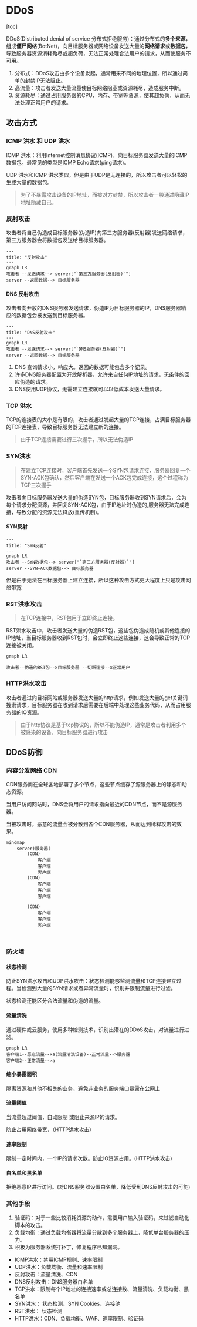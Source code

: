 # DDoS

[toc]

DDoS(Distributed denial of service 分布式拒绝服务)：通过分布式的**多个来源**，组成**僵尸网络**(BotNet)，向目标服务器或网络设备发送大量的**网络请求**或**数据包**，导致服务器资源消耗殆尽或超负荷，无法正常处理合法用户的请求，从而使服务不可用。

1.   分布式：DDoS攻击由多个设备发起，通常用来不同的地理位置，所以通过简单的封禁IP无法阻止。
2.   高流量：攻击者发送大量流量使目标网络阻塞或资源耗尽，造成服务中断。
3.   资源耗尽：通过占用服务器的CPU、内存、带宽等资源，使其超负荷，从而无法处理正常用户的请求。

## 攻击方式

### ICMP 洪水 和 UDP 洪水

ICMP 洪水：利用Internet控制消息协议(ICMP)，向目标服务器发送大量的ICMP数据包。最常见的类型是ICMP Echo请求(ping请求)。

UDP 洪水和ICMP 洪水类似，但是由于UDP是无连接的，所以攻击者可以轻松的生成大量的数据包。

>   为了不暴露攻击设备的IP地址，而被对方封禁，所以攻击者一般通过隐藏IP地址隐藏自己。

### 反射攻击

攻击者将自己伪造成目标服务器(伪造IP)向第三方服务器(反射器)发送网络请求，第三方服务器会将数据包发送给目标服务器。

~~~ mermaid
---
title: "反射攻击"
---
graph LR
攻击者 --发送请求--> server["`第三方服务器(反射器)`"]
server --返回数据--> 目标服务器
~~~

#### DNS 反射攻击

攻击者向开放的DNS服务器发送请求，伪造IP为目标服务器的IP，DNS服务器响应的数据包会被发送到目标服务器。

~~~ mermaid
---
title: "DNS反射攻击"
---
graph LR
攻击者 --发送请求--> server["`DNS服务器(反射器)`"]
server --返回数据--> 目标服务器
~~~

1.   DNS 查询请求小，响应大。返回的数据可能包含多个记录。
2.   许多DNS服务器配置为开放解析器，允许来自任何IP地址的请求，无条件的回应伪造的请求。
3.   DNS使用UDP协议，无需建立连接就可以以低成本发送大量请求。

### TCP 洪水

TCP的连接表的大小是有限的，攻击者通过发起大量的TCP连接，占满目标服务器的TCP连接表，导致目标服务器无法建立新的连接。

>   由于TCP连接需要进行三次握手，所以无法伪造IP

### SYN洪水

>   在建立TCP连接时，客户端首先发送一个SYN包请求连接，服务器回复一个SYN-ACK包确认，然后客户端在发送一个ACK包完成连接，这个过程称为TCP三次握手

攻击者向目标服务器发送大量的伪造SYN包，目标服务器收到SYN请求后，会为每个请求分配资源，并回复SYN-ACK包，由于IP地址时伪造的,服务器无法完成连接，导致分配的资源无法释放(重传机制)。

#### SYN反射

~~~ mermaid
---
title: "SYN反射"
---
graph LR
攻击者 --SYN数据包--> server["`第三方服务器(反射器)`"]
server --SYN+ACK数据包--> 目标服务器
~~~

但是由于无法在目标服务器上建立连接，所以这种攻击方式更大程度上只是攻击网络带宽

### RST洪水攻击

>   在TCP连接中，RST包用于立即终止连接。

RST洪水攻击中，攻击者发送大量的伪造RST包，这些包伪造成随机或其他连接的IP地址，当目标服务器收到RST包时，会立即终止这些连接，这会导致正常的TCP连接被关闭。

~~~ mermaid
graph LR

攻击者--伪造的RST包-->目标服务器 --切断连接--x正常用户
~~~

### HTTP洪水攻击

攻击者通过向目标网站或服务器发送大量的http请求，例如发送大量的get关键词搜索请求，目标服务器在收到请求后需要在后端中处理这些业务代码，从而占用服务器的IO资源。

>   由于http协议是基于tcp协议的，所以不能伪造IP，通常是攻击者利用多个被感染的设备，向目标服务器进行攻击

## DDoS防御

### 内容分发网络 CDN

CDN服务商在全球各地部署了多个节点，这些节点缓存了源服务器上的静态和动态资源。

当用户访问网站时，DNS会将用户的请求指向最近的CDN节点，而不是源服务器。

当被攻击时，恶意的流量会被分散到各个CDN服务器，从而达到稀释攻击的效果。

~~~ mermaid
mindmap
    server)服务器(
    	(CDN)
    		客户端
    		客户端
    		客户端
    	(CDN)
    		客户端
    		客户端
    		客户端
    	
    	(CDN)
    		客户端
    		客户端
    		客户端
    	
       

~~~

### 防火墙

#### 状态检测

防止SYN洪水攻击和UDP洪水攻击：状态检测能够监测流量和TCP连接建立过程。当检测到大量的SYN请求或者异常流量时，识别并限制流量进行过滤。

状态检测还能区分合法流量和伪造的流量。

#### 流量清洗

通过硬件或云服务，使用多种检测技术，识别出潜在的DDoS攻击，对流量进行过滤。

~~~ mermaid
graph LR
客户端1--恶意流量--xa(流量清洗设备)--正常流量-->服务器
客户端2--正常流量-->a

~~~

#### 缩小暴露面积

隔离资源和其他不相关的业务，避免非业务的服务端口暴露在公网上

#### 流量阈值

当流量超过阈值，自动限制 或阻止来源IP的请求。

防止占用网络带宽，（HTTP洪水攻击）

#### 速率限制

限制一定时间内，一个IP的请求次数。防止IO资源占用。(HTTP洪水攻击)

#### 白名单和黑名单

拒绝恶意IP进行访问。(对DNS服务器设置白名单，降低受到DNS反射攻击的可能)

### 其他手段

1.   验证码：对于一些比较消耗资源的动作，需要用户输入验证码，来过滤自动化脚本的攻击。
2.   负载均衡：通过负载均衡器将流量分散到多个服务器上，降低单台服务器的压力。
3.   积极为服务器系统打补丁，修复程序已知漏洞。











* ICMP洪水：禁用ICMP规则、速率限制
* UDP洪水：负载均衡、流量和速率限制
* 反射攻击：流量清洗、CDN
* DNS反射攻击：DNS服务器白名单
* TCP洪水：限制每个IP地址的连接速率或总连接数、流量清洗、负载均衡、黑名单
* SYN洪水： 状态检测、SYN Cookies、连接池
* RST洪水： 状态检测
* HTTP洪水：CDN、负载均衡、WAF、速率限制、验证码
